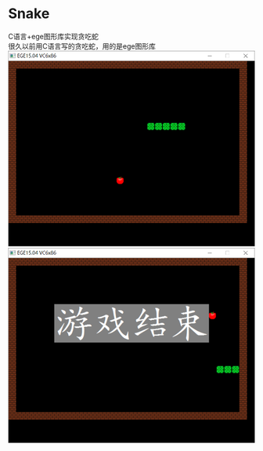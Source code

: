 # Snake
C语言+ege图形库实现贪吃蛇  
很久以前用C语言写的贪吃蛇，用的是ege图形库
![Alt text](https://github.com/pokerfaceSad/Snake/blob/master/Screenshot1.png "示例1")
![Alt text](https://github.com/pokerfaceSad/Snake/blob/master/Screenshot2.png "示例2")
